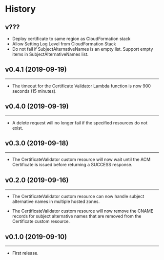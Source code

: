 # History

## v???

* Deploy certificate to same region as CloudFormation stack
* Allow Setting Log Level from CloudFormation Stack
* Do not fail if SubjectAlternativeNames is an empty list. Support empty items
  in SubjectAlternativeNames list.

## v0.4.1 (2019-09-19)
---

* The timeout for the Certificate Validator Lambda function is now 900 seconds
(15 minutes).

## v0.4.0 (2019-09-19)
---

* A delete request will no longer fail if the specified resources do not exist.

## v0.3.0 (2019-09-18)
---

* The CertificateValidator custom resource will now wait until the ACM
Certificate is issued before returning a SUCCESS response.

## v0.2.0 (2019-09-16)
---

* The CertificateValidator custom resource can now handle subject alternative
names in multiple hosted zones.

* The CertificateValidator custom resource will now remove the CNAME records
for subject alternative names that are removed from the Certificate custom
resource.

## v0.1.0 (2019-09-10)
---

* First release.
